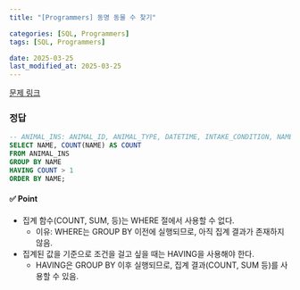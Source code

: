 ```yaml
---
title: "[Programmers] 동명 동물 수 찾기"

categories: [SQL, Programmers]
tags: [SQL, Programmers]

date: 2025-03-25
last_modified_at: 2025-03-25
---
```

[문제 링크](https://school.programmers.co.kr/learn/courses/30/lessons/59041)

### 정답
```sql
-- ANIMAL_INS: ANIMAL_ID, ANIMAL_TYPE, DATETIME, INTAKE_CONDITION, NAME, SEX_UPON_INTAKE
SELECT NAME, COUNT(NAME) AS COUNT 
FROM ANIMAL_INS 
GROUP BY NAME
HAVING COUNT > 1
ORDER BY NAME;
```

#### ✅ Point
- 집계 함수(COUNT, SUM, 등)는 WHERE 절에서 사용할 수 없다.
    - 이유: WHERE는 GROUP BY 이전에 실행되므로, 아직 집계 결과가 존재하지 않음.
- 집계된 값을 기준으로 조건을 걸고 싶을 때는 HAVING을 사용해야 한다.
    - HAVING은 GROUP BY 이후 실행되므로, 집계 결과(COUNT, SUM 등)를 사용할 수 있음.
